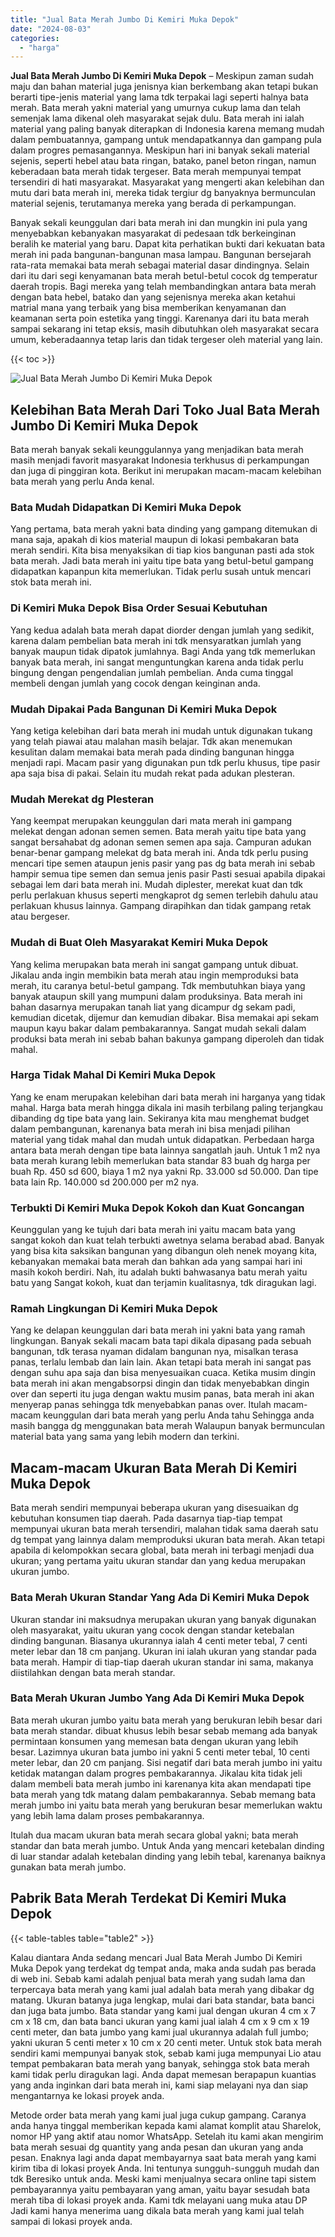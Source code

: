 ```yaml
---
title: "Jual Bata Merah Jumbo Di Kemiri Muka Depok"
date: "2024-08-03"
categories: 
  - "harga"
---
```


**Jual Bata Merah Jumbo Di Kemiri Muka Depok** – Meskipun zaman sudah maju dan bahan material juga jenisnya kian berkembang akan tetapi bukan berarti tipe-jenis material yang lama tdk terpakai lagi seperti halnya bata merah. Bata merah yakni material yang umurnya cukup lama dan telah semenjak lama dikenal oleh masyarakat sejak dulu. Bata merah ini ialah material yang paling banyak diterapkan di Indonesia karena memang mudah dalam pembuatannya, gampang untuk mendapatkannya dan gampang pula dalam progres pemasangannya. Meskipun hari ini banyak sekali material sejenis, seperti hebel atau bata ringan, batako, panel beton ringan, namun keberadaan bata merah tidak tergeser. Bata merah mempunyai tempat tersendiri di hati masyarakat. Masyarakat yang mengerti akan kelebihan dan mutu dari bata merah ini, mereka tidak tergiur dg banyaknya bermunculan material sejenis, terutamanya mereka yang berada di perkampungan.

Banyak sekali keunggulan dari bata merah ini dan mungkin ini pula yang menyebabkan kebanyakan masyarakat di pedesaan tdk berkeinginan beralih ke material yang baru. Dapat kita perhatikan bukti dari kekuatan bata merah ini pada bangunan-bangunan masa lampau. Bangunan bersejarah rata-rata memakai bata merah sebagai material dasar dindingnya. Selain dari itu dari segi kenyamanan bata merah betul-betul cocok dg temperatur daerah tropis. Bagi mereka yang telah membandingkan antara bata merah dengan bata hebel, batako dan yang sejenisnya mereka akan ketahui matrial mana yang terbaik yang bisa memberikan kenyamanan dan keamanan serta poin estetika yang tinggi. Karenanya dari itu bata merah sampai sekarang ini tetap eksis, masih dibutuhkan oleh masyarakat secara umum, keberadaannya tetap laris dan tidak tergeser oleh material yang lain.

{{< toc >}}

![Jual Bata Merah Jumbo Di Kemiri Muka Depok](/images/jual-bata-merah-37.png)

## Kelebihan Bata Merah Dari Toko Jual Bata Merah Jumbo Di Kemiri Muka Depok

Bata merah banyak sekali keunggulannya yang menjadikan bata merah masih menjadi favorit masyarakat Indonesia terkhusus di perkampungan dan juga di pinggiran kota. Berikut ini merupakan macam-macam kelebihan bata merah yang perlu Anda kenal.

### Bata Mudah Didapatkan Di Kemiri Muka Depok

Yang pertama, bata merah yakni bata dinding yang gampang ditemukan di mana saja, apakah di kios material maupun di lokasi pembakaran bata merah sendiri. Kita bisa menyaksikan di tiap kios bangunan pasti ada stok bata merah. Jadi bata merah ini yaitu tipe bata yang betul-betul gampang didapatkan kapanpun kita memerlukan. Tidak perlu susah untuk mencari stok bata merah ini.

### Di Kemiri Muka Depok Bisa Order Sesuai Kebutuhan

Yang kedua adalah bata merah dapat diorder dengan jumlah yang sedikit, karena dalam pembelian bata merah ini tdk mensyaratkan jumlah yang banyak maupun tidak dipatok jumlahnya. Bagi Anda yang tdk memerlukan banyak bata merah, ini sangat menguntungkan karena anda tidak perlu bingung dengan pengendalian jumlah pembelian. Anda cuma tinggal membeli dengan jumlah yang cocok dengan keinginan anda.

### Mudah Dipakai Pada Bangunan Di Kemiri Muka Depok

Yang ketiga kelebihan dari bata merah ini mudah untuk digunakan tukang yang telah piawai atau malahan masih belajar. Tdk akan menemukan kesulitan dalam memakai bata merah pada dinding bangunan hingga menjadi rapi. Macam pasir yang digunakan pun tdk perlu khusus, tipe pasir apa saja bisa di pakai. Selain itu mudah rekat pada adukan plesteran.

### Mudah Merekat dg Plesteran

Yang keempat merupakan keunggulan dari mata merah ini gampang melekat dengan adonan semen semen. Bata merah yaitu tipe bata yang sangat bersahabat dg adonan semen semen apa saja. Campuran adukan benar-benar gampang melekat dg bata merah ini. Anda tdk perlu pusing mencari tipe semen ataupun jenis pasir yang pas dg bata merah ini sebab hampir semua tipe semen dan semua jenis pasir Pasti sesuai apabila dipakai sebagai lem dari bata merah ini. Mudah diplester, merekat kuat dan tdk perlu perlakuan khusus seperti mengkaprot dg semen terlebih dahulu atau perlakuan khusus lainnya. Gampang dirapihkan dan tidak gampang retak atau bergeser.

### Mudah di Buat Oleh Masyarakat Kemiri Muka Depok

Yang kelima merupakan bata merah ini sangat gampang untuk dibuat. Jikalau anda ingin membikin bata merah atau ingin memproduksi bata merah, itu caranya betul-betul gampang. Tdk membutuhkan biaya yang banyak ataupun skill yang mumpuni dalam produksinya. Bata merah ini bahan dasarnya merupakan tanah liat yang dicampur dg sekam padi, kemudian dicetak, dijemur dan kemudian dibakar. Bisa memakai api sekam maupun kayu bakar dalam pembakarannya. Sangat mudah sekali dalam produksi bata merah ini sebab bahan bakunya gampang diperoleh dan tidak mahal.

### Harga Tidak Mahal Di Kemiri Muka Depok

Yang ke enam merupakan kelebihan dari bata merah ini harganya yang tidak mahal. Harga bata merah hingga dikala ini masih terbilang paling terjangkau dibanding dg tipe bata yang lain. Sekiranya kita mau menghemat budget dalam pembangunan, karenanya bata merah ini bisa menjadi pilihan material yang tidak mahal dan mudah untuk didapatkan. Perbedaan harga antara bata merah dengan tipe bata lainnya sangatlah jauh. Untuk 1 m2 nya bata merah kurang lebih memerlukan bata standar 83 buah dg harga per buah Rp. 450 sd 600, biaya 1 m2 nya yakni Rp. 33.000 sd 50.000. Dan tipe bata lain Rp. 140.000 sd 200.000 per m2 nya.

### Terbukti Di Kemiri Muka Depok Kokoh dan Kuat Goncangan

Keunggulan yang ke tujuh dari bata merah ini yaitu macam bata yang sangat kokoh dan kuat telah terbukti awetnya selama berabad abad. Banyak yang bisa kita saksikan bangunan yang dibangun oleh nenek moyang kita, kebanyakan memakai bata merah dan bahkan ada yang sampai hari ini masih kokoh berdiri. Nah, itu adalah bukti bahwasanya batu merah yaitu batu yang Sangat kokoh, kuat dan terjamin kualitasnya, tdk diragukan lagi.

### Ramah Lingkungan Di Kemiri Muka Depok

Yang ke delapan keunggulan dari bata merah ini yakni bata yang ramah lingkungan. Banyak sekali macam bata tapi dikala dipasang pada sebuah bangunan, tdk terasa nyaman didalam bangunan nya, misalkan terasa panas, terlalu lembab dan lain lain. Akan tetapi bata merah ini sangat pas dengan suhu apa saja dan bisa menyesuaikan cuaca. Ketika musim dingin bata merah ini akan mengabsorpsi dingin dan tidak menyebabkan dingin over dan seperti itu juga dengan waktu musim panas, bata merah ini akan menyerap panas sehingga tdk menyebabkan panas over. Itulah macam-macam keunggulan dari bata merah yang perlu Anda tahu Sehingga anda masih bangga dg menggunakan bata merah Walaupun banyak bermunculan material bata yang sama yang lebih modern dan terkini.

## Macam-macam Ukuran Bata Merah Di Kemiri Muka Depok

Bata merah sendiri mempunyai beberapa ukuran yang disesuaikan dg kebutuhan konsumen tiap daerah. Pada dasarnya tiap-tiap tempat mempunyai ukuran bata merah tersendiri, malahan tidak sama daerah satu dg tempat yang lainnya dalam memproduksi ukuran bata merah. Akan tetapi apabila di kelompokkan secara global, bata merah ini terbagi menjadi dua ukuran; yang pertama yaitu ukuran standar dan yang kedua merupakan ukuran jumbo.

### Bata Merah Ukuran Standar Yang Ada Di Kemiri Muka Depok

Ukuran standar ini maksudnya merupakan ukuran yang banyak digunakan oleh masyarakat, yaitu ukuran yang cocok dengan standar ketebalan dinding bangunan. Biasanya ukurannya ialah 4 centi meter tebal, 7 centi meter lebar dan 18 cm panjang. Ukuran ini ialah ukuran yang standar pada bata merah. Hampir di tiap-tiap daerah ukuran standar ini sama, makanya diistilahkan dengan bata merah standar.

### Bata Merah Ukuran Jumbo Yang Ada Di Kemiri Muka Depok

Bata merah ukuran jumbo yaitu bata merah yang berukuran lebih besar dari bata merah standar. dibuat khusus lebih besar sebab memang ada banyak permintaan konsumen yang memesan bata dengan ukuran yang lebih besar. Lazimnya ukuran bata jumbo ini yakni 5 centi meter tebal, 10 centi meter lebar, dan 20 cm panjang. Sisi negatif dari bata merah jumbo ini yaitu ketidak matangan dalam progres pembakarannya. Jikalau kita tidak jeli dalam membeli bata merah jumbo ini karenanya kita akan mendapati tipe bata merah yang tdk matang dalam pembakarannya. Sebab memang bata merah jumbo ini yaitu bata merah yang berukuran besar memerlukan waktu yang lebih lama dalam proses pembakarannya.

Itulah dua macam ukuran bata merah secara global yakni; bata merah standar dan bata merah jumbo. Untuk Anda yang mencari ketebalan dinding di luar standar adalah ketebalan dinding yang lebih tebal, karenanya baiknya gunakan bata merah jumbo.

## Pabrik Bata Merah Terdekat Di Kemiri Muka Depok

{{< table-tables table="table2" >}}

Kalau diantara Anda sedang mencari Jual Bata Merah Jumbo Di Kemiri Muka Depok yang terdekat dg tempat anda, maka anda sudah pas berada di web ini. Sebab kami adalah penjual bata merah yang sudah lama dan terpercaya bata merah yang kami jual adalah bata merah yang dibakar dg matang. Ukuran batanya juga lengkap, mulai dari bata standar, bata banci dan juga bata jumbo. Bata standar yang kami jual dengan ukuran 4 cm x 7 cm x 18 cm, dan bata banci ukuran yang kami jual ialah 4 cm x 9 cm x 19 centi meter, dan bata jumbo yang kami jual ukurannya adalah full jumbo; yakni ukuran 5 centi meter x 10 cm x 20 centi meter. Untuk stok bata merah sendiri kami mempunyai banyak stok, sebab kami juga mempunyai Lio atau tempat pembakaran bata merah yang banyak, sehingga stok bata merah kami tidak perlu diragukan lagi. Anda dapat memesan berapapun kuantias yang anda inginkan dari bata merah ini, kami siap melayani nya dan siap mengantarnya ke lokasi proyek anda.

Metode order bata merah yang kami jual juga cukup gampang. Caranya anda hanya tinggal memberikan kepada kami alamat komplit atau Sharelok, nomor HP yang aktif atau nomor WhatsApp. Setelah itu kami akan mengirim bata merah sesuai dg quantity yang anda pesan dan ukuran yang anda pesan. Enaknya lagi anda dapat membayarnya saat bata merah yang kami kirim tiba di lokasi proyek Anda. Ini tentunya sungguh-sungguh mudah dan tdk Beresiko untuk anda. Meski kami menjualnya secara online tapi sistem pembayarannya yaitu pembayaran yang aman, yaitu bayar sesudah bata merah tiba di lokasi proyek anda. Kami tdk melayani uang muka atau DP Jadi kami hanya menerima uang dikala bata merah yang kami jual telah sampai di lokasi proyek anda.
